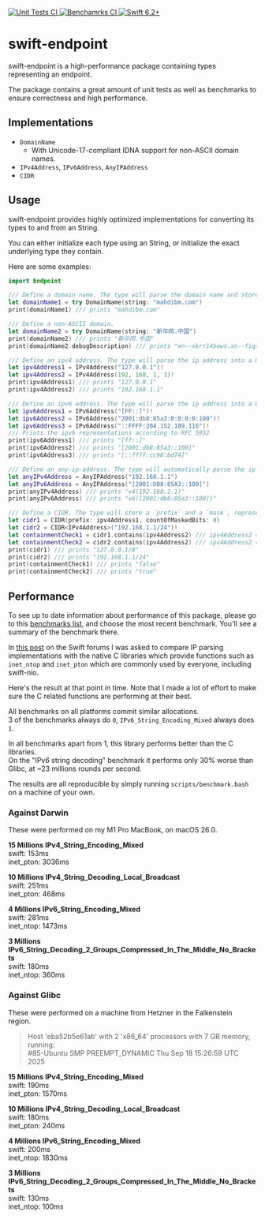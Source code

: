 <p>
    <a href="https://github.com/swift-dns/swift-endpoint/actions/workflows/unit-tests.yml">
        <img
            src="https://img.shields.io/github/actions/workflow/status/swift-dns/swift-endpoint/unit-tests.yml?event=push&style=plastic&logo=github&label=unit-tests&logoColor=%23ccc"
            alt="Unit Tests CI"
        >
    </a>
    <a href="https://github.com/swift-dns/swift-endpoint/actions/workflows/benchmarks.yml">
        <img
            src="https://img.shields.io/github/actions/workflow/status/swift-dns/swift-endpoint/benchmarks.yml?event=push&style=plastic&logo=github&label=benchmarks&logoColor=%23ccc"
            alt="Benchamrks CI"
        >
    </a>
    <a href="https://swift.org">
        <img
            src="https://design.vapor.codes/images/swift62up.svg"
            alt="Swift 6.2+"
        >
    </a>
</p>

# swift-endpoint

swift-endpoint is a high-performance package containing types representing an endpoint.

The package contains a great amount of unit tests as well as benchmarks to ensure correctness and high performance.

## Implementations

- `DomainName`
  - With Unicode-17-compliant IDNA support for non-ASCII domain names. 
- `IPv4Address`, `IPv6Address`, `AnyIPAddress`
- `CIDR`

## Usage

swift-endpoint provides highly optimized implementations for converting its types to and from an String.

You can either initialize each type using an String, or initialize the exact underlying type they contain.

Here are some examples:

```swift
import Endpoint

/// Define a domain name. The type will parse the domain name and store it in DNS wire-format internally.
let domainName1 = try DomainName(string: "mahdibm.com")
print(domainName1) /// prints "mahdibm.com"

/// Define a non-ASCII domain. 
let domainName2 = try DomainName(string: "新华网.中国")
print(domainName2) /// prints "新华网.中国"
print(domainName2.debugDescription) /// prints "xn--xkrr14bows.xn--fiqs8s"

/// Define an ipv4 address. The type will parse the ip address into a UInt32 internally.
let ipv4Address1 = IPv4Address("127.0.0.1")!
let ipv4Address2 = IPv4Address(192, 168, 1, 1)!
print(ipv4Address1) /// prints "127.0.0.1"
print(ipv4Address2) /// prints "192.168.1.1"

/// Define an ipv6 address. The type will parse the ip address into a UInt128 internally.
let ipv6Address1 = IPv6Address("[FF::]")!
let ipv6Address2 = IPv6Address("2001:db8:85a3:0:0:0:0:100")!
let ipv6Address3 = IPv6Address("::FFFF:204.152.189.116")!
/// Prints the ipv6 representations according to RFC 5952
print(ipv6Address1) /// prints "[ff::]"
print(ipv6Address2) /// prints "[2001:db8:85a3::100]"
print(ipv6Address3) /// prints "[::ffff:cc98:bd74]"

/// Define an any-ip-address. The type will automatically parse the ip address into the corrext type.
let anyIPv4Address = AnyIPAddress("192.168.1.1")
let anyIPv6Address = AnyIPAddress("[2001:DB8:85A3::100]")
print(anyIPv4Address) /// prints "v4(192.168.1.1)"
print(anyIPv6Address) /// prints "v6([2001:db8:85a3::100])"

/// Define a CIDR. The type will store a `prefix` and a `mask`, representing this block of ips.
let cidr1 = CIDR(prefix: ipv4Address1, countOfMaskedBits: 8)
let cidr2 = CIDR<IPv4Address>("192.168.1.1/24")!
let containmentCheck1 = cidr1.contains(ipv4Address2) /// ipv4Address2 == "192.168.1.1"
let containmentCheck2 = cidr2.contains(ipv4Address2) /// ipv4Address2 == "192.168.1.1"
print(cidr1) /// prints "127.0.0.1/8"
print(cidr2) /// prints "192.168.1.1/24"
print(containmentCheck1) /// prints "false"
print(containmentCheck2) /// prints "true"
```

## Performance

To see up to date information about performance of this package, please go to this [benchmarks list](https://github.com/swift-dns/swift-endpoint/actions/workflows/benchmarks.yml?query=branch%3Amain), and choose the most recent benchmark. You'll see a summary of the benchmark there.

In [this post](https://forums.swift.org/t/pitch-standard-network-address-types/82288/11) on the Swift forums I was asked to compare IP parsing implementations with the native C libraries which provide functions such as `inet_ntop` and `inet_pton` which are commonly used by everyone, including swift-nio.

Here's the result at that point in time. Note that I made a lot of effort to make sure the C related functions are performing at their best.

All benchmarks on all platforms commit similar allocations.   
3 of the benchmarks always do `0`, `IPv6_String_Encoding_Mixed` always does `1`.

In all benchmarks apart from 1, this library performs better than the C libraries.   
On the "IPv6 string decoding" benchmark it performs only 30% worse than Glibc, at ~23 millions rounds per second.

The results are all reproducible by simply running `scripts/benchmark.bash` on a machine of your own.

### Against Darwin

These were performed on my M1 Pro MacBook, on macOS 26.0.

**15 Millions IPv4_String_Encoding_Mixed**   
swift: 153ms   
inet_pton: 3036ms

**10 Millions IPv4_String_Decoding_Local_Broadcast**   
swift: 251ms   
inet_pton: 468ms

**4 Millions IPv6_String_Encoding_Mixed**   
swift: 281ms   
inet_ntop: 1473ms

**3 Millions IPv6_String_Decoding_2_Groups_Compressed_In_The_Middle_No_Brackets**   
swift: 180ms   
inet_ntop: 360ms

### Against Glibc

These were performed on a machine from Hetzner in the Falkenstein region.

> Host 'eba52b5e61ab' with 2 'x86_64' processors with 7 GB memory, running:   
> #85-Ubuntu SMP PREEMPT_DYNAMIC Thu Sep 18 15:26:59 UTC 2025

**15 Millions IPv4_String_Encoding_Mixed**   
swift: 190ms   
inet_pton: 1570ms

**10 Millions IPv4_String_Decoding_Local_Broadcast**   
swift: 180ms   
inet_pton: 240ms

**4 Millions IPv6_String_Encoding_Mixed**   
swift: 200ms   
inet_ntop: 1830ms   

**3 Millions IPv6_String_Decoding_2_Groups_Compressed_In_The_Middle_No_Brackets**   
swift: 130ms   
inet_ntop: 100ms

